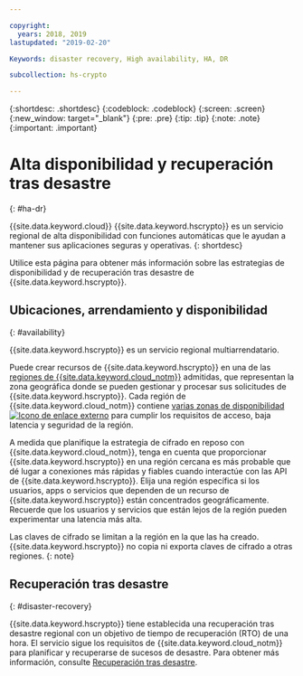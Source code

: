 ```yaml
---

copyright:
  years: 2018, 2019
lastupdated: "2019-02-20"

Keywords: disaster recovery, High availability, HA, DR

subcollection: hs-crypto

---
```


{:shortdesc: .shortdesc}
{:codeblock: .codeblock}
{:screen: .screen}
{:new_window: target="_blank"}
{:pre: .pre}
{:tip: .tip}
{:note: .note}
{:important: .important}

# Alta disponibilidad y recuperación tras desastre
{: #ha-dr}

{{site.data.keyword.cloud}} {{site.data.keyword.hscrypto}} es un servicio regional de alta disponibilidad con funciones automáticas que le ayudan a mantener sus aplicaciones seguras y operativas.
{: shortdesc}

Utilice esta página para obtener más información sobre las estrategias de disponibilidad y de recuperación tras desastre de
{{site.data.keyword.hscrypto}}.

## Ubicaciones, arrendamiento y disponibilidad
{: #availability}

{{site.data.keyword.hscrypto}} es un servicio regional multiarrendatario.

Puede crear recursos de {{site.data.keyword.hscrypto}} en una de las [regiones de {{site.data.keyword.cloud_notm}}](/docs/services/hs-crypto/regions.html) admitidas, que representan la zona geográfica donde se pueden gestionar y procesar sus solicitudes de
{{site.data.keyword.hscrypto}}. Cada región de {{site.data.keyword.cloud_notm}} contiene
[varias zonas de disponibilidad
![Icono de enlace externo](../../icons/launch-glyph.svg "Icono de enlace externo")](https://www.ibm.com/blogs/bluemix/2018/06/expansion-availability-zones-global-regions/) para cumplir los requisitos de acceso, baja latencia y seguridad de la región.

A medida que planifique la estrategia de cifrado en reposo con {{site.data.keyword.cloud_notm}}, tenga en cuenta que proporcionar
{{site.data.keyword.hscrypto}} en una región cercana es más probable que dé lugar a conexiones más rápidas y fiables cuando interactúe con las API de {{site.data.keyword.hscrypto}}. Elija una región específica si los usuarios, apps o servicios que dependen de un recurso de
{{site.data.keyword.hscrypto}} están concentrados geográficamente. Recuerde que los usuarios y servicios que están lejos de la región pueden experimentar una latencia más alta.

Las claves de cifrado se limitan a la región en la que las ha creado. {{site.data.keyword.hscrypto}} no copia ni exporta claves de cifrado a otras regiones.
{: note}

## Recuperación tras desastre
{: #disaster-recovery}

{{site.data.keyword.hscrypto}} tiene establecida una recuperación tras desastre regional con un objetivo de tiempo de recuperación (RTO) de una hora. El servicio sigue los requisitos de {{site.data.keyword.cloud_notm}} para planificar y recuperarse de sucesos de desastre. Para obtener más información, consulte [Recuperación tras desastre](/docs/overview/zero_downtime.html#disaster-recovery).
